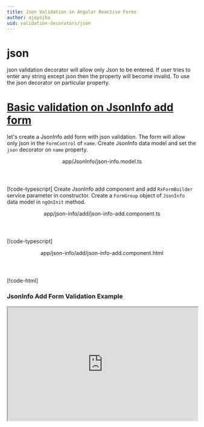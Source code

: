 ```yaml
---
title: Json Validation in Angular Reactive Forms
author: ajayojha
uid: validation-decorators/json
---
```

# json
json validation decorator will allow only Json to be entered. If user tries to enter any string except json then the property will become invalid. To use the json decorator on particular property.
 
# [Basic validation on JsonInfo add form  ](#tab/basic-validation-on-JsonInfo-add-form)
let's create a JsonInfo add form with json validation. The form will allow only json in the `FormControl` of `name`. 
Create JsonInfo data model and set the `json` decorator on `name` property.
<header class="header-tab-title">app/JsonInfo/json-info.model.ts</header>

[!code-typescript[](../../examples/reactive-form-validators/json/rxweb-json-validation-add-angular-reactive-form/src/app/json-info/json-info.model.ts?highlight=5)]
Create JsonInfo add component and add `RxFormBuilder` service parameter in constructor. Create a `FormGroup` object of `JsonInfo` data model in `ngOnInit` method.
<header class="header-tab-title">app/json-info/add/json-info-add.component.ts</header>

[!code-typescript[](../../examples/reactive-form-validators/json/rxweb-json-validation-add-angular-reactive-form/src/app/json-info/add/json-info-add.component.ts?highlight=17,21-22)]
<header class="header-tab-title">app/json-info/add/json-info-add.component.html</header>

[!code-html[](../../examples/reactive-form-validators/json/rxweb-json-validation-add-angular-reactive-form/src/app/json-info/add/json-info-add.component.html)]

<h3>JsonInfo Add Form Validation Example</h3>
<iframe src="https://stackblitz.com/edit/rxweb-json-validation-add-angular-reactive-form?embed=1&file=src/styles.css&hideExplorer=1&hideNavigation=1&view=preview" width="100%" height="300">

# [Basic validation on JsonInfo edit  form](#tab/basic-validation-on-JsonInfo-edit-form)
let's create a JsonInfo edit form with json validation. The form will allow only json in the `FormControl` of `name`. 
Create JsonInfo data model and set the `json` decorator on `name` property.
<header class="header-tab-title">app/JsonInfo/json-info.model.ts</header>

[!code-typescript[](../../examples/reactive-form-validators/json/rxweb-json-validation-edit-angular-reactive-form/src/app/json-info/json-info.model.ts?highlight=5)]
Create JsonInfo edit component and add `RxFormBuilder` and `HttpClient` service parameter  in constructor. On `ngOnInit` method get request method for getting data from json or server and that data pass in `this.formBuilder.formGroup<JsonInfo>(JsonInfo,jsonInfo)`
<header class="header-tab-title">app/json-info/edit/json-info-edit.component.ts</header>

[!code-typescript[](../../examples/reactive-form-validators/json/rxweb-json-validation-edit-angular-reactive-form/src/app/json-info/edit/json-info-edit.component.ts?highlight=17,21-22)]
<header class="header-tab-title">app/json-info/edit/json-info-edit.component.html</header>

[!code-html[](../../examples/reactive-form-validators/json/rxweb-json-validation-edit-angular-reactive-form/src/app/json-info/edit/json-info-edit.component.html)]

<h3>JsonInfo Edit Form Validation Example</h3>
<iframe src="https://stackblitz.com/edit/rxweb-json-validation-edit-angular-reactive-form?embed=1&file=src/styles.css&hideExplorer=1&hideNavigation=1&view=preview" width="100%" height="300">

---

# DefaultConfig 
Below options are not mandatory to use in the `@json()` decorator. If needed then use the below options.


|Option | Description |
|--- | ---- |
|[conditionalExpression](#conditionalExpression) | Json validation should be applied if the condition is matched in the `conditionalExpression` function. Validation framework will pass two parameters at the time of `conditionalExpression` check. Those two parameters are current `FormGroup` value and root `FormGroup` value. You can apply the condition on respective object value.If there is need of dynamic validation means it is not fixed in client code, it will change based on some criterias. In this scenario you can bind the expression based on the expression value is coming from the web server in `string` format. The `conditionalExpression` will work as same as client function. |
|[message](#message) | To override the global configuration message and show the custom message on particular control property. |

## conditionalExpression 
Type :  `Function`  |  `string` 

Json validation should be applied if the condition is matched in the `conditionalExpression` function. Validation framework will pass two parameters at the time of `conditionalExpression` check. Those two parameters are current `FormGroup` value and root `FormGroup` value. You can apply the condition on respective object value.
If there is need of dynamic validation means it is not fixed in client code, it will change based on some criterias. In this scenario you can bind the expression based on the expression value is coming from the web server in `string` format. The `conditionalExpression` will work as same as client function.
 
> Binding `conditionalExpression` with `Function` object.
<header class="header-title">json-info.model.ts (JsonInfo class property)</header>

[!code-typescript[](../../examples/reactive-form-validators/json/complete-rxweb-json-validation-add-angular-reactive-form/src/app/json-info/json-info.model.ts#L7-L8)]

 
> Binding `conditionalExpression` with `string` datatype.
<header class="header-title">json-info.model.ts (JsonInfo class property)</header>

[!code-typescript[](../../examples/reactive-form-validators/json/complete-rxweb-json-validation-add-angular-reactive-form/src/app/json-info/json-info.model.ts#L7-L8)]

## message 
Type :  `string` 

To override the global configuration message and show the custom message on particular control property.
 
<header class="header-title">json-info.model.ts (JsonInfo class property)</header>

[!code-typescript[](../../examples/reactive-form-validators/json/complete-rxweb-json-validation-add-angular-reactive-form/src/app/json-info/json-info.model.ts#L10-L11)]


# json Validation Complete Example
# [JsonInfo Model](#tab/complete-json-info)
<header class="header-tab-title">app/json-info/json-info.model.ts</header>

[!code-typescript[](../../examples/reactive-form-validators/json/complete-rxweb-json-validation-add-angular-reactive-form/src/app/json-info/json-info.model.ts)]

# [Address Info Add Component](#tab/complete-json-info-add-component)
<header class="header-tab-title">app/json-info/add/json-info-add.component.ts</header>

[!code-typescript[](../../examples/reactive-form-validators/json/complete-rxweb-json-validation-add-angular-reactive-form/src/app/json-info/add/json-info-add.component.ts)]

# [Address Info Add Html Component](#tab/complete-json-info-add-html-component)
<header class="header-tab-title">app/json-info/add/json-info-add.component.html</header>

[!code-html[](../../examples/reactive-form-validators/json/complete-rxweb-json-validation-add-angular-reactive-form/src/app/json-info/add/json-info-add.component.html)]

# [Working Example](#tab/complete-working-example)
<iframe src="https://stackblitz.com/edit/complete-rxweb-json-validation-add-angular-reactive-form?embed=1&file=src/app/address-info/address&hideNavigation=1&view=preview" width="100%" height="500">

---

# Dynamic json Validation Complete Example
# [JsonInfo Model](#tab/dynamic-json-info)
<header class="header-tab-title">app/json-info/json-info.model.ts</header>

[!code-typescript[](../../examples/reactive-form-validators/json/dynamic-rxweb-json-validation-add-angular-reactive-form/src/app/json-info/json-info.model.ts)]

# [Address Info Add Component](#tab/dynamic-json-info-add-component)
<header class="header-tab-title">app/json-info/add/json-info-add.component.ts</header>

[!code-typescript[](../../examples/reactive-form-validators/json/dynamic-rxweb-json-validation-add-angular-reactive-form/src/app/json-info/add/json-info-add.component.ts)]

# [Address Info Add Html Component](#tab/dynamic-json-info-add-html-component)
<header class="header-tab-title">app/json-info/add/json-info-add.component.html</header>

[!code-html[](../../examples/reactive-form-validators/json/dynamic-rxweb-json-validation-add-angular-reactive-form/src/app/json-info/add/json-info-add.component.html)]

# [Working Example](#tab/dynamic-working-example)
<iframe src="https://stackblitz.com/edit/dynamic-rxweb-json-validation-add-angular-reactive-form?embed=1&file=src/app/address-info/address&hideNavigation=1&view=preview" width="100%" height="500">

---






